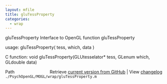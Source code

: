 ```yaml
---
layout: mfile
title: gluTessProperty
categories:
  - wrap
---
```


gluTessProperty  Interface to OpenGL function gluTessProperty

usage:  gluTessProperty\( tess, which, data \)

C function:  void gluTessProperty\(GLUtesselator\* tess, GLenum which, GLdouble data\)


<div class="code_header" style="text-align:right;">
  <span style="float:left;">Path&nbsp;&nbsp;</span> <span class="counter">Retrieve <a href=
  "https://raw.github.com/Psychtoolbox-3/Psychtoolbox-3/beta/./PsychOpenGL/MOGL/wrap/gluTessProperty.m">current version from GitHub</a> | View <a href=
  "https://github.com/Psychtoolbox-3/Psychtoolbox-3/commits/beta/./PsychOpenGL/MOGL/wrap/gluTessProperty.m">changelog</a></span>
</div>
<div class="code">
  <code>./PsychOpenGL/MOGL/wrap/gluTessProperty.m</code>
</div>
